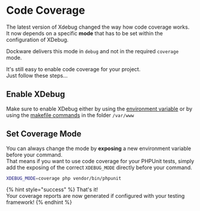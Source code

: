 # Code Coverage

The latest version of Xdebug changed the way how code coverage works.  
It now depends on a specific **mode** that has to be set within the configuration of XDebug.

Dockware delivers this mode in `debug` and not in the required `coverage` mode.

It's still easy to enable code coverage for your project.  
Just follow these steps...

## Enable XDebug

Make sure to enable XDebug either by using the [environment variable](environment-variables.md) or by using the [makefile commands](../faq/scripts.md) in the folder `/var/www`

## Set Coverage Mode

You can always change the mode by **exposing** a new environment variable before your command.  
That means if you want to use code coverage for your PHPUnit tests, simply add the exposing of the correct `XDEBUG_MODE` directly before your command.

```bash
XDEBUG_MODE=coverage php vendor/bin/phpunit
```

{% hint style="success" %}
That's it!  
Your coverage reports are now generated if configured with your testing framework!
{% endhint %}

